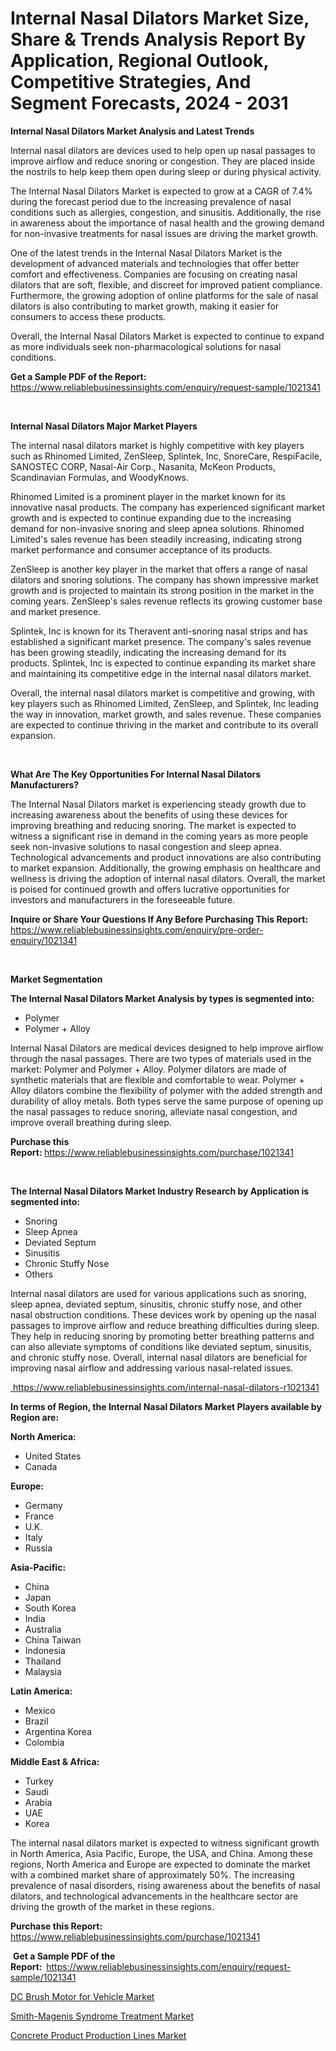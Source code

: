 <p><h1>Internal Nasal Dilators Market Size, Share & Trends Analysis Report By Application, Regional Outlook, Competitive Strategies, And Segment Forecasts, 2024 - 2031</h1></p><p><strong>Internal Nasal Dilators Market Analysis and Latest Trends</strong></p>
<p><p>Internal nasal dilators are devices used to help open up nasal passages to improve airflow and reduce snoring or congestion. They are placed inside the nostrils to help keep them open during sleep or during physical activity.</p><p>The Internal Nasal Dilators Market is expected to grow at a CAGR of 7.4% during the forecast period due to the increasing prevalence of nasal conditions such as allergies, congestion, and sinusitis. Additionally, the rise in awareness about the importance of nasal health and the growing demand for non-invasive treatments for nasal issues are driving the market growth.</p><p>One of the latest trends in the Internal Nasal Dilators Market is the development of advanced materials and technologies that offer better comfort and effectiveness. Companies are focusing on creating nasal dilators that are soft, flexible, and discreet for improved patient compliance. Furthermore, the growing adoption of online platforms for the sale of nasal dilators is also contributing to market growth, making it easier for consumers to access these products.</p><p>Overall, the Internal Nasal Dilators Market is expected to continue to expand as more individuals seek non-pharmacological solutions for nasal conditions.</p></p>
<p><strong>Get a Sample PDF of the Report:&nbsp;</strong> <a href="https://www.reliablebusinessinsights.com/enquiry/request-sample/1021341">https://www.reliablebusinessinsights.com/enquiry/request-sample/1021341</a></p>
<p>&nbsp;</p>
<p><strong>Internal Nasal Dilators Major Market Players</strong></p>
<p><p>The internal nasal dilators market is highly competitive with key players such as Rhinomed Limited, ZenSleep, Splintek, Inc, SnoreCare, RespiFacile, SANOSTEC CORP, Nasal-Air Corp., Nasanita, McKeon Products, Scandinavian Formulas, and WoodyKnows. </p><p>Rhinomed Limited is a prominent player in the market known for its innovative nasal products. The company has experienced significant market growth and is expected to continue expanding due to the increasing demand for non-invasive snoring and sleep apnea solutions. Rhinomed Limited's sales revenue has been steadily increasing, indicating strong market performance and consumer acceptance of its products. </p><p>ZenSleep is another key player in the market that offers a range of nasal dilators and snoring solutions. The company has shown impressive market growth and is projected to maintain its strong position in the market in the coming years. ZenSleep's sales revenue reflects its growing customer base and market presence. </p><p>Splintek, Inc is known for its Theravent anti-snoring nasal strips and has established a significant market presence. The company's sales revenue has been growing steadily, indicating the increasing demand for its products. Splintek, Inc is expected to continue expanding its market share and maintaining its competitive edge in the internal nasal dilators market. </p><p>Overall, the internal nasal dilators market is competitive and growing, with key players such as Rhinomed Limited, ZenSleep, and Splintek, Inc leading the way in innovation, market growth, and sales revenue. These companies are expected to continue thriving in the market and contribute to its overall expansion.</p></p>
<p>&nbsp;</p>
<p><strong>What Are The Key Opportunities For Internal Nasal Dilators Manufacturers?</strong></p>
<p><p>The Internal Nasal Dilators market is experiencing steady growth due to increasing awareness about the benefits of using these devices for improving breathing and reducing snoring. The market is expected to witness a significant rise in demand in the coming years as more people seek non-invasive solutions to nasal congestion and sleep apnea. Technological advancements and product innovations are also contributing to market expansion. Additionally, the growing emphasis on healthcare and wellness is driving the adoption of internal nasal dilators. Overall, the market is poised for continued growth and offers lucrative opportunities for investors and manufacturers in the foreseeable future.</p></p>
<p><strong>Inquire or Share Your Questions If Any Before Purchasing This Report:</strong> <a href="https://www.reliablebusinessinsights.com/enquiry/pre-order-enquiry/1021341">https://www.reliablebusinessinsights.com/enquiry/pre-order-enquiry/1021341</a></p>
<p>&nbsp;</p>
<p><strong>Market Segmentation</strong></p>
<p><strong>The Internal Nasal Dilators Market Analysis by types is segmented into:</strong></p>
<p><ul><li>Polymer</li><li>Polymer + Alloy</li></ul></p>
<p><p>Internal Nasal Dilators are medical devices designed to help improve airflow through the nasal passages. There are two types of materials used in the market: Polymer and Polymer + Alloy. Polymer dilators are made of synthetic materials that are flexible and comfortable to wear. Polymer + Alloy dilators combine the flexibility of polymer with the added strength and durability of alloy metals. Both types serve the same purpose of opening up the nasal passages to reduce snoring, alleviate nasal congestion, and improve overall breathing during sleep.</p></p>
<p><strong>Purchase this Report:&nbsp;</strong><a href="https://www.reliablebusinessinsights.com/purchase/1021341">https://www.reliablebusinessinsights.com/purchase/1021341</a></p>
<p>&nbsp;</p>
<p><strong>The Internal Nasal Dilators Market Industry Research by Application is segmented into:</strong></p>
<p><ul><li>Snoring</li><li>Sleep Apnea</li><li>Deviated Septum</li><li>Sinusitis</li><li>Chronic Stuffy Nose</li><li>Others</li></ul></p>
<p><p>Internal nasal dilators are used for various applications such as snoring, sleep apnea, deviated septum, sinusitis, chronic stuffy nose, and other nasal obstruction conditions. These devices work by opening up the nasal passages to improve airflow and reduce breathing difficulties during sleep. They help in reducing snoring by promoting better breathing patterns and can also alleviate symptoms of conditions like deviated septum, sinusitis, and chronic stuffy nose. Overall, internal nasal dilators are beneficial for improving nasal airflow and addressing various nasal-related issues.</p></p>
<p><a href="https://www.reliablebusinessinsights.com/internal-nasal-dilators-r1021341">&nbsp;https://www.reliablebusinessinsights.com/internal-nasal-dilators-r1021341</a></p>
<p><strong>In terms of Region, the Internal Nasal Dilators Market Players available by Region are:</strong></p>
<p>
    <p> <strong> North America: </strong>
        <ul>
            <li>United States</li>
            <li>Canada</li>
        </ul>
        </p> 
    <p> <strong> Europe: </strong>
        <ul>
            <li>Germany</li>
            <li>France</li>
            <li>U.K.</li>
            <li>Italy</li>
            <li>Russia</li>
        </ul>
        </p> 
    <p> <strong> Asia-Pacific: </strong>
        <ul>
            <li>China</li>
            <li>Japan</li>
            <li>South Korea</li>
            <li>India</li>
            <li>Australia</li>
            <li>China Taiwan</li>
            <li>Indonesia</li>
            <li>Thailand</li>
            <li>Malaysia</li>
        </ul>
        </p> 
    <p> <strong> Latin America: </strong>
        <ul>
            <li>Mexico</li>
            <li>Brazil</li>
            <li>Argentina Korea</li>
            <li>Colombia</li>
        </ul>
        </p> 
    <p> <strong> Middle East & Africa: </strong>
        <ul>
            <li>Turkey</li>
            <li>Saudi</li>
            <li>Arabia</li>
            <li>UAE</li>
            <li>Korea</li>
        </ul>
    </p>
    </p>
<p><p>The internal nasal dilators market is expected to witness significant growth in North America, Asia Pacific, Europe, the USA, and China. Among these regions, North America and Europe are expected to dominate the market with a combined market share of approximately 50%. The increasing prevalence of nasal disorders, rising awareness about the benefits of nasal dilators, and technological advancements in the healthcare sector are driving the growth of the market in these regions.</p></p>
<p><strong>Purchase this Report: </strong><a href="https://www.reliablebusinessinsights.com/purchase/1021341">https://www.reliablebusinessinsights.com/purchase/1021341</a></p>
<p>&nbsp;<strong>Get a Sample PDF of the Report:&nbsp;&nbsp;</strong><a href="https://www.reliablebusinessinsights.com/enquiry/request-sample/1021341">https://www.reliablebusinessinsights.com/enquiry/request-sample/1021341</a></p>
<p><strong></strong></p>
<p><p><a href="https://github.com/brenzgnarento/Market-Research-Report-List-3/blob/main/dc-brush-motor-for-vehicle-market.md">DC Brush Motor for Vehicle Market</a></p><p><a href="https://view.publitas.com/reportprime-1/smith-magenis-syndrome-treatment-industry-analysis-report-its-market-size-growing-with-a-cagr-of-6-5-by-applications-types-and-region-forecasted-for-period-from-2024-to-2031/">Smith-Magenis Syndrome Treatment Market</a></p><p><a href="https://github.com/MyrtisWest1/Market-Research-Report-List-1/blob/main/concrete-product-production-lines-market.md">Concrete Product Production Lines Market</a></p></p>